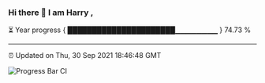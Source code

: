 ### Hi there 👋 I am Harry , 

⏳ Year progress { ██████████████████████▁▁▁▁▁▁▁▁ } 74.73 %

---

⏰ Updated on Thu, 30 Sep 2021 18:46:48 GMT

![Progress Bar CI](https://github.com/duykhang68/duykhang68/workflows/Progress%20Bar%20CI/badge.svg)
